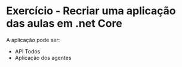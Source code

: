 # Exercício - Recriar uma aplicação das aulas em .net Core

A aplicação pode ser:

-   API Todos
-   Aplicação dos agentes

